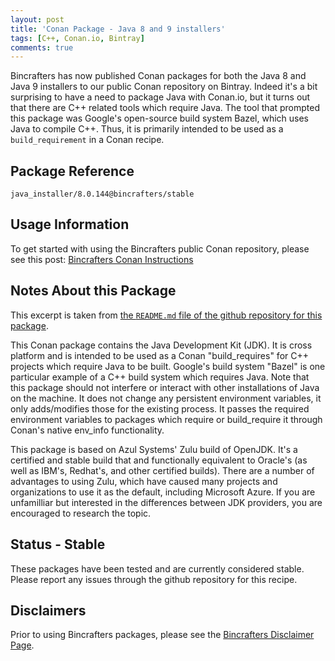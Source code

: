 ```yaml
---
layout: post
title: 'Conan Package - Java 8 and 9 installers'
tags: [C++, Conan.io, Bintray]
comments: true
---
```


Bincrafters has now published Conan packages for both the Java 8 and Java 9 installers to our public Conan repository on Bintray.  Indeed it's a bit surprising to have a need to package Java with Conan.io, but it turns out that there are C++ related tools which require Java.  The tool that prompted this package was Google's open-source build system Bazel, which uses Java to compile C++.  Thus, it is primarily intended to be used as a `build_requirement` in a Conan recipe. 

## Package Reference

    java_installer/8.0.144@bincrafters/stable
    
    
## Usage Information  

To get started with using the Bincrafters public Conan repository, please see this post:
[Bincrafters Conan Instructions](https://bincrafters.github.io/2017/06/06/using-bincrafters-conan-repository)

## Notes About this Package 

This excerpt is taken from [the `README.md` file of the github repository for this package](https://github.com/bincrafters/conan-java_installer). 

This Conan package contains the Java Development Kit (JDK). It is cross platform and is intended to be used as a Conan "build_requires" for C++ projects which require Java to be built. Google's build system "Bazel" is one particular example of a C++ build system which requires Java. Note that this package should not interfere or interact with other installations of Java on the machine. It does not change any persistent environment variables, it only adds/modifies those for the existing process. It passes the required environment variables to packages which require or build_require it through Conan's native env_info functionality.

This package is based on Azul Systems' Zulu build of OpenJDK. It's a certified and stable build that and functionally equivalent to Oracle's (as well as IBM's, Redhat's, and other certified builds). There are a number of advantages to using Zulu, which have caused many projects and organizations to use it as the default, including Microsoft Azure. If you are unfamilliar but interested in the differences between JDK providers, you are encouraged to research the topic.

## Status - Stable
These packages have been tested and are currently considered stable.  Please report any issues through the github repository for this recipe. 

## Disclaimers
Prior to using Bincrafters packages, please see the [Bincrafters Disclaimer Page](https://bincrafters.github.io/2017/05/01/bincrafters-package-disclaimers/). 
